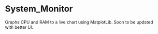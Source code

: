 # System_Monitor
Graphs CPU and RAM to a live chart using MatplotLib. Soon to be updated with better UI.
